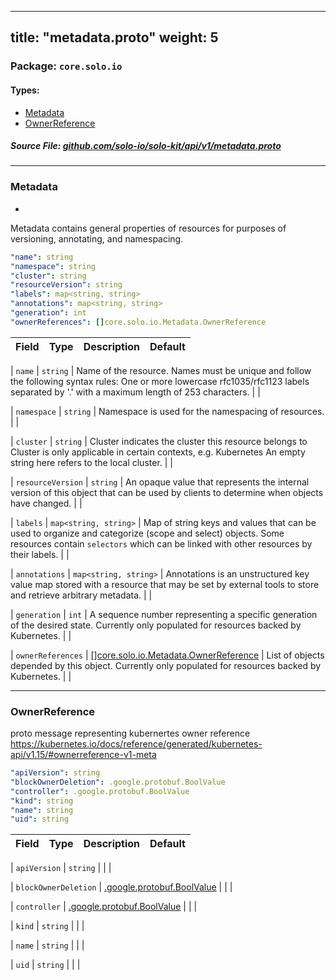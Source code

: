 
---
title: "metadata.proto"
weight: 5
---

<!-- Code generated by solo-kit. DO NOT EDIT. -->


### Package: `core.solo.io` 
#### Types:


- [Metadata](#metadata)
- [OwnerReference](#ownerreference)
  



##### Source File: [github.com/solo-io/solo-kit/api/v1/metadata.proto](https://github.com/solo-io/solo-kit/blob/master/api/v1/metadata.proto)





---
### Metadata

 
*
Metadata contains general properties of resources for purposes of versioning, annotating, and namespacing.

```yaml
"name": string
"namespace": string
"cluster": string
"resourceVersion": string
"labels": map<string, string>
"annotations": map<string, string>
"generation": int
"ownerReferences": []core.solo.io.Metadata.OwnerReference

```

| Field | Type | Description | Default |
| ----- | ---- | ----------- |----------- | 



| `name` | `string` |  Name of the resource. Names must be unique and follow the following syntax rules: One or more lowercase rfc1035/rfc1123 labels separated by '.' with a maximum length of 253 characters.  |  |



| `namespace` | `string` |  Namespace is used for the namespacing of resources.  |  |



| `cluster` | `string` |  Cluster indicates the cluster this resource belongs to Cluster is only applicable in certain contexts, e.g. Kubernetes An empty string here refers to the local cluster.  |  |



| `resourceVersion` | `string` |  An opaque value that represents the internal version of this object that can be used by clients to determine when objects have changed.  |  |



| `labels` | `map<string, string>` |  Map of string keys and values that can be used to organize and categorize (scope and select) objects. Some resources contain `selectors` which can be linked with other resources by their labels.  |  |



| `annotations` | `map<string, string>` |  Annotations is an unstructured key value map stored with a resource that may be set by external tools to store and retrieve arbitrary metadata.  |  |



| `generation` | `int` |  A sequence number representing a specific generation of the desired state. Currently only populated for resources backed by Kubernetes.  |  |



| `ownerReferences` | [[]core.solo.io.Metadata.OwnerReference](../metadata.proto.sk#ownerreference) |  List of objects depended by this object. Currently only populated for resources backed by Kubernetes.  |  |




---
### OwnerReference

 
proto message representing kubernertes owner reference
https://kubernetes.io/docs/reference/generated/kubernetes-api/v1.15/#ownerreference-v1-meta

```yaml
"apiVersion": string
"blockOwnerDeletion": .google.protobuf.BoolValue
"controller": .google.protobuf.BoolValue
"kind": string
"name": string
"uid": string

```

| Field | Type | Description | Default |
| ----- | ---- | ----------- |----------- | 



| `apiVersion` | `string` |   |  |



| `blockOwnerDeletion` | [.google.protobuf.BoolValue](https://developers.google.com/protocol-buffers/docs/reference/csharp/class/google/protobuf/well-known-types/bool-value) |   |  |



| `controller` | [.google.protobuf.BoolValue](https://developers.google.com/protocol-buffers/docs/reference/csharp/class/google/protobuf/well-known-types/bool-value) |   |  |



| `kind` | `string` |   |  |



| `name` | `string` |   |  |



| `uid` | `string` |   |  |





<!-- Start of HubSpot Embed Code -->
<script type="text/javascript" id="hs-script-loader" async defer src="//js.hs-scripts.com/5130874.js"></script>
<!-- End of HubSpot Embed Code -->

